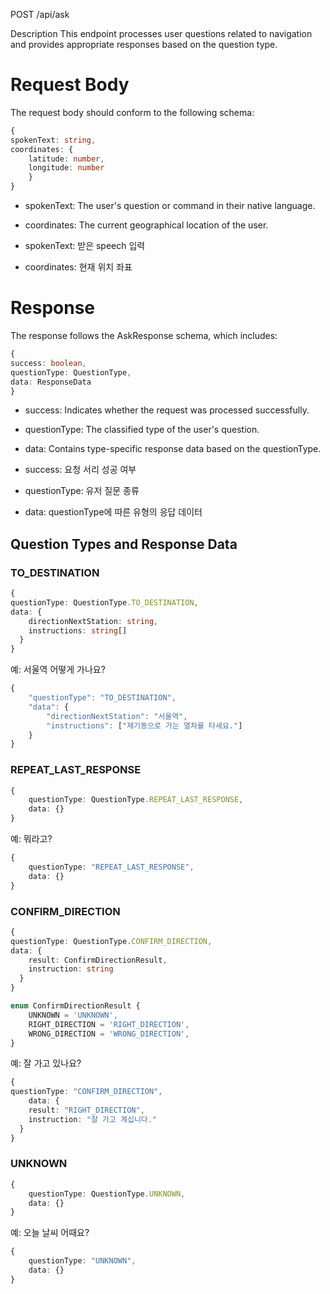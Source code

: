 POST /api/ask

Description
This endpoint processes user questions related to navigation and provides appropriate responses based on the question type.

# Request Body

The request body should conform to the following schema:

```typescript
{
spokenText: string,
coordinates: {
    latitude: number,
    longitude: number
    }
}
```

- spokenText: The user's question or command in their native language.
- coordinates: The current geographical location of the user.

- spokenText: 받은 speech 입력
- coordinates: 현재 위치 좌표

# Response

The response follows the AskResponse schema, which includes:

```typescript
{
success: boolean,
questionType: QuestionType,
data: ResponseData
}
```

- success: Indicates whether the request was processed successfully.
- questionType: The classified type of the user's question.
- data: Contains type-specific response data based on the questionType.

- success: 요청 서리 성공 여부
- questionType: 유저 질문 종류
- data: questionType에 따른 유형의 응답 데이터

## Question Types and Response Data

### TO_DESTINATION

```typescript
{
questionType: QuestionType.TO_DESTINATION,
data: {
    directionNextStation: string,
    instructions: string[]
  }
}
```

예: 서울역 어떻게 가나요?

```typescript
{
	"questionType": "TO_DESTINATION",
	"data": {
		"directionNextStation": "서울역",
		"instructions": ["제기동으로 가는 열차를 타세요."]
	}
}
```

### REPEAT_LAST_RESPONSE

```typescript
{
    questionType: QuestionType.REPEAT_LAST_RESPONSE,
    data: {}
}
```

예: 뭐라고?

```typescript
{
    questionType: "REPEAT_LAST_RESPONSE",
    data: {}
}
```

### CONFIRM_DIRECTION

```typescript
{
questionType: QuestionType.CONFIRM_DIRECTION,
data: {
    result: ConfirmDirectionResult,
    instruction: string
  }
}

enum ConfirmDirectionResult {
    UNKNOWN = 'UNKNOWN',
    RIGHT_DIRECTION = 'RIGHT_DIRECTION',
    WRONG_DIRECTION = 'WRONG_DIRECTION',
}
```

예: 잘 가고 있나요?

```typescript
{
questionType: "CONFIRM_DIRECTION",
    data: {
    result: "RIGHT_DIRECTION",
    instruction: "잘 가고 계십니다."
  }
}
```

### UNKNOWN

```typescript
{
    questionType: QuestionType.UNKNOWN,
    data: {}
}
```

예: 오늘 날씨 어때요?

```typescript
{
    questionType: "UNKNOWN",
    data: {}
}
```
